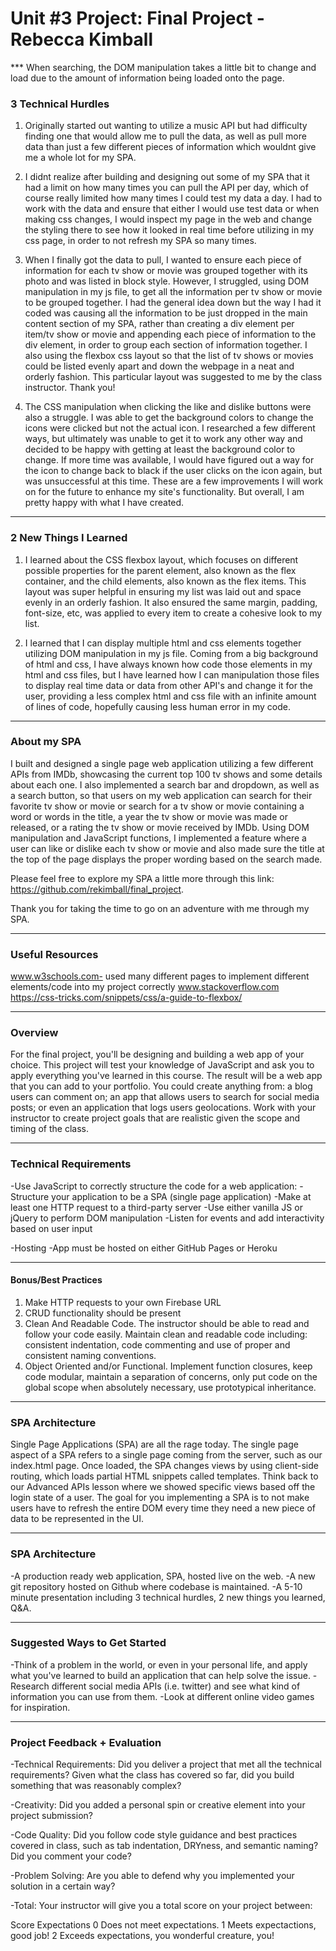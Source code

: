 # Unit #3 Project: Final Project - Rebecca Kimball

*** When searching, the DOM manipulation takes a little bit to change and load due to the amount of information being loaded onto the page.

### 3 Technical Hurdles
1. Originally started out wanting to utilize a music API but had difficulty finding one that would allow me to pull the data, as well as pull more data than just a few different pieces of information which wouldnt give me a whole lot for my SPA.

2. I didnt realize after building and designing out some of my SPA that it had a limit on how many times you can pull the API per day, which of course really limited how many times I could test my data a day. I had to work with the data and ensure that either I would use test data or when making css changes, I would inspect my page in the web and change the styling there to see how it looked in real time before utilizing in my css page, in order to not refresh my SPA so many times.

3. When I finally got the data to pull, I wanted to ensure each piece of information for each tv show or movie was grouped together with its photo and was listed in block style. However, I struggled, using DOM manipulation in my js file, to get all the information per tv show or movie to be grouped together. I had the general idea down but the way I had it coded was causing all the information to be just dropped in the main content section of my SPA, rather than creating a div element per item/tv show or movie and appending each piece of information to the div element, in order to group each section of information together. I also using the flexbox css layout so that the list of tv shows or movies could be listed evenly apart and down the webpage in a neat and orderly fashion. This particular layout was suggested to me by the class instructor. Thank you!

4. The CSS manipulation when clicking the like and dislike buttons were also a struggle. I was able to get the background colors to change the icons were clicked but not the actual icon. I researched a few different ways, but ultimately was unable to get it to work any other way and decided to be happy with getting at least the background color to change. If more time was available, I would have figured out a way for the icon to change back to black if the user clicks on the icon again, but was unsuccessful at this time. These are a few improvements I will work on for the future to enhance my site's functionality. But overall, I am pretty happy with what I have created.
---

### 2 New Things I Learned
1. I learned about the CSS flexbox layout, which focuses on different possible properties for the parent element, also known as the flex container, and the child elements, also known as the flex items. This layout was super helpful in ensuring my list was laid out and space evenly in an orderly fashion. It also ensured the same margin, padding, font-size, etc, was applied to every item to create a cohesive look to my list.

2. I learned that I can display multiple html and css elements together utilizing DOM manipulation in my js file. Coming from a big background of html and css, I have always known how code those elements in my html and css files, but I have learned how I can manipulation those files to display real time data or data from other API's and change it for the user, providing a less complex html and css file with an infinite amount of lines of code, hopefully causing less human error in my code.
---
### About my SPA

I built and designed a single page web application utilizing a few different APIs from IMDb, showcasing the current top 100 tv shows and some details about each one. I also implemented a search bar and dropdown, as well as a search button, so that users on my web application can search for their favorite tv show or movie or search for a tv show or movie containing a word or words in the title, a year the tv show or movie was made or released, or a rating the tv show or movie received by IMDb. Using DOM manipulation and JavaScript functions, I implemented a feature where a user can like or dislike each tv show or movie and also made sure the title at the top of the page displays the proper wording based on the search made.

Please feel free to explore my SPA a little more through this link: https://github.com/rekimball/final_project.

Thank you for taking the time to go on an adventure with me through my SPA.

---
### Useful Resources
www.w3schools.com- used many different pages to implement different elements/code into my project correctly 
www.stackoverflow.com
https://css-tricks.com/snippets/css/a-guide-to-flexbox/

---
### Overview

For the final project, you'll be designing and building a web app of your choice. This project will test your knowledge of JavaScript and ask you to apply everything you've learned in this course. The result will be a web app that you can add to your portfolio. You could create anything from: a blog users can comment on; an app that allows users to search for social media posts; or even an application that logs users geolocations. Work with your instructor to create project goals that are realistic given the scope and timing of the class.

---
### Technical Requirements

-Use JavaScript to correctly structure the code for a web application:
    -Structure your application to be a SPA (single page application)
    -Make at least one HTTP request to a third-party server
    -Use either vanilla JS or jQuery to perform DOM manipulation
    -Listen for events and add interactivity based on user input

-Hosting
    -App must be hosted on either GitHub Pages or Heroku

---
#### Bonus/Best Practices

1. Make HTTP requests to your own Firebase URL
2. CRUD functionality should be present
3. Clean And Readable Code. The instructor should be able to read and follow your code easily. Maintain clean and readable code including: consistent indentation, code commenting and use of proper and consistent naming conventions.
4. Object Oriented and/or Functional. Implement function closures, keep code modular, maintain a separation of concerns, only put code on the global scope when absolutely necessary, use prototypical inheritance.

---
### SPA Architecture

Single Page Applications (SPA) are all the rage today. The single page aspect of a SPA refers to a single page coming from the server, such as our index.html page. Once loaded, the SPA changes views by using client-side routing, which loads partial HTML snippets called templates. Think back to our Advanced APIs lesson where we showed specific views based off the login state of a user. The goal for you implementing a SPA is to not make users have to refresh the entire DOM every time they need a new piece of data to be represented in the UI.

---
### SPA Architecture
-A production ready web application, SPA, hosted live on the web.
-A new git repository hosted on Github where codebase is maintained.
-A 5-10 minute presentation including 3 technical hurdles, 2 new things you learned, Q&A.

---
### Suggested Ways to Get Started

-Think of a problem in the world, or even in your personal life, and apply what you've learned to build an application that can help solve the issue.
-Research different social media APIs (i.e. twitter) and see what kind of information you can use from them.
-Look at different online video games for inspiration.

---
### Project Feedback + Evaluation

-Technical Requirements: Did you deliver a project that met all the technical requirements? Given what the class has covered so far, did you build something that was reasonably complex?

-Creativity: Did you added a personal spin or creative element into your project submission?

-Code Quality: Did you follow code style guidance and best practices covered in class, such as tab indentation, DRYness, and semantic naming? Did you comment your code?

-Problem Solving: Are you able to defend why you implemented your solution in a certain way?

-Total: Your instructor will give you a total score on your project between:

Score	Expectations
0	    Does not meet expectations.
1	    Meets expectactions, good job!
2	    Exceeds expectations, you wonderful creature, you!